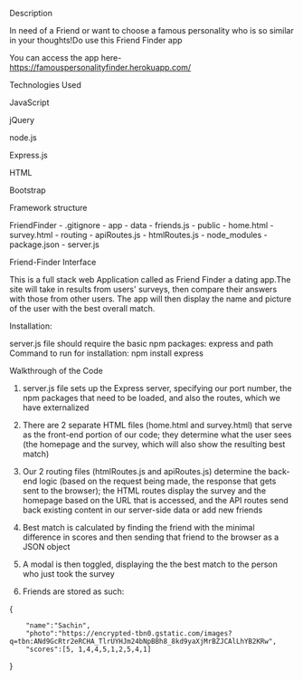 Description

In need of a Friend or want to choose a famous personality who is so similar in your thoughts!Do use this Friend Finder app

You can access the app here-https://famouspersonalityfinder.herokuapp.com/

Technologies Used

JavaScript

jQuery

node.js

Express.js

HTML

Bootstrap


Framework structure

FriendFinder
    - .gitignore
    - app
      - data
        - friends.js
      - public
        - home.html
        - survey.html
      - routing
        - apiRoutes.js
        - htmlRoutes.js
    - node_modules
    - package.json
    - server.js

Friend-Finder Interface

This is a full stack web Application called as Friend Finder a dating app.The site will take in results from users' surveys, then compare their answers with those from other users. The app will then display the name and picture of the user with the best overall match.

Installation:

server.js file should require the basic npm packages: express and path
Command to run for installation:
npm install express

Walkthrough of the Code

1) server.js file sets up the Express server, specifying our port number, the npm packages that need to be loaded, and also the routes, which we have externalized

2) There are 2 separate HTML files (home.html and survey.html) that serve as the front-end portion of our code; they determine what the user sees (the homepage and the survey, which will also show the resulting best match)

3) Our 2 routing files (htmlRoutes.js and apiRoutes.js) determine the back-end logic (based on the request being made, the response that gets sent to the browser); the HTML routes display the survey and the homepage based on the URL that is accessed, and the API routes send back existing content in our server-side data or add new friends

4) Best match is calculated by finding the friend with the minimal difference in scores and then sending that friend to the browser as a JSON object

5) A modal is then toggled, displaying the the best match to the person who just took the survey

6) Friends are stored as such:

{
        
        "name":"Sachin",
        "photo":"https://encrypted-tbn0.gstatic.com/images?q=tbn:ANd9GcRtr2eRCHA_TlrUYHJm24bNpBBh8_8kd9yaXjMrBZJCAlLhYB2KRw",
        "scores":[5, 1,4,4,5,1,2,5,4,1]

}
